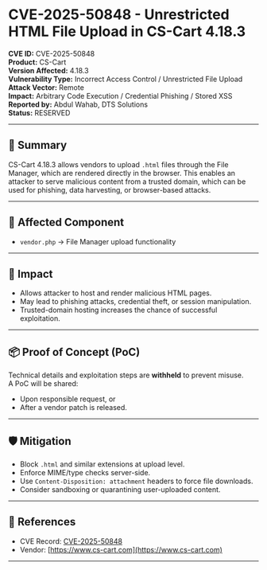 # CVE-2025-50848 - Unrestricted HTML File Upload in CS-Cart 4.18.3

**CVE ID:** CVE-2025-50848  
**Product:** CS-Cart  
**Version Affected:** 4.18.3  
**Vulnerability Type:** Incorrect Access Control / Unrestricted File Upload  
**Attack Vector:** Remote  
**Impact:** Arbitrary Code Execution / Credential Phishing / Stored XSS  
**Reported by:** Abdul Wahab, DTS Solutions  
**Status:** RESERVED

---

## 🧠 Summary

CS-Cart 4.18.3 allows vendors to upload `.html` files through the File Manager, which are rendered directly in the browser. This enables an attacker to serve malicious content from a trusted domain, which can be used for phishing, data harvesting, or browser-based attacks.

---

## 📍 Affected Component

- `vendor.php` → File Manager upload functionality

---

## 🚨 Impact

- Allows attacker to host and render malicious HTML pages.
- May lead to phishing attacks, credential theft, or session manipulation.
- Trusted-domain hosting increases the chance of successful exploitation.

---

## 📦 Proof of Concept (PoC)

Technical details and exploitation steps are **withheld** to prevent misuse.  
A PoC will be shared:
- Upon responsible request, or
- After a vendor patch is released.

---

## 🛡️ Mitigation

- Block `.html` and similar extensions at upload level.
- Enforce MIME/type checks server-side.
- Use `Content-Disposition: attachment` headers to force file downloads.
- Consider sandboxing or quarantining user-uploaded content.

---


## 🔗 References

- CVE Record: [CVE-2025-50848](https://cve.org/CVERecord?id=CVE-2025-50848)
- Vendor: [https://www.cs-cart.com](https://www.cs-cart.com)

---
